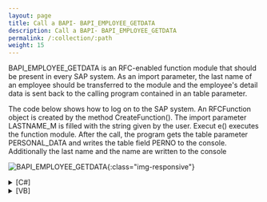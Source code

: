 ```yaml
---
layout: page
title: Call a BAPI- BAPI_EMPLOYEE_GETDATA
description: Call a BAPI- BAPI_EMPLOYEE_GETDATA
permalink: /:collection/:path
weight: 15
---
```


BAPI_EMPLOYEE_GETDATA is an RFC-enabled function module that should be present in every SAP system. As an import parameter, the last name of an employee should be transferred to the module and the employee's detail data is sent back to the calling program contained in an table parameter.

The code below shows how to log on to the SAP system. An RFCFunction object is created by the method CreateFunction(). The import parameter LASTNAME_M is filled with the string given by the user. Execut e() executes the function module. After the call, the program gets the table parameter PERSONAL_DATA and writes the table field PERNO to the console. Additionally the last name and the name are written to the console

![BAPI_EMPLOYEE_GETDATA](/img/contents/BAPI_EMPLOYEE_GETDATA.jpg){:class="img-responsive"}

<details>
<summary>[C#]</summary>
{% highlight csharp %}
static void Main(string[] args)
        {
            ERPConnect.R3Connection con = new R3Connection("SAPServer",00,"SAPUser","Password","EN","800");
            ERPConnect.LIC.SetLic("xxxxxxxxxxxxx"); //Set your ERPConnect License.

            con.Open();  //Open the connection to SAP.
  
            // Create a function object
            RFCFunction func = con.CreateFunction("BAPI_EMPLOYEE_GETDATA");
            Console.WriteLine("Please enter Lastname of Employee...");
            Console.WriteLine("(you can also use Wildcard Characters * ...)"); 
  
            // fill the export parameter
            string  EmployeeLM = Console.ReadLine();
            func.Exports["LASTNAME_M"].ParamValue = EmployeeLM;
            func.Exports["DATE"].ParamValue = ERPConnect.ConversionUtils.NetDate2SAPDate(System.DateTime.Now); 
            try
            {
                func.Execut e();
            }
            catch (ERPException e)
            {
                Console.WriteLine(e.Message);
                Console.ReadLine();
                return;
            }
  
            // Output the result of the function module
            RFCTable EmployeeDataTable = func.Tables["PERSONAL_DATA"];
            if (EmployeeDataTable.RowCount > 0)
            {
                for (int i = 0; i < EmployeeDataTable.RowCount; i++)
                {
                    Console.WriteLine(
                    EmployeeDataTable.Rows[i]["PERNO"].ToString() + " " +
                    EmployeeDataTable.Rows[i]["LAST_NAME"].ToString() + " " +
                    EmployeeDataTable.Rows[i]["FIRSTNAME"].ToString());
                }
            }
            else
            {
                Console.WriteLine("No Employee found");
            }
            Console.ReadLine();
        }
    }<br>
{% endhighlight %}
</details>


<details>
<summary>[VB]</summary>
{% highlight visualbasic %}
Sub Main()
  
     Dim con As New R3Connection("host", 5, "User", "Password", "DE", "800")
  
        con.Open(False)
        Dim sii As String = con.Codepage()
        ' Create a function object
        Dim func = con.CreateFunction("BAPI_EMPLOYEE_GETDATA")
        Console.WriteLine("Please enter Lastname of Employee...")
        Console.WriteLine("(you can also use Wildcard Characters * ...)")
  
        ' fill the export parameter
        Dim EmployeeLM As String = Console.ReadLine()
        func.Exports("LASTNAME_M").ParamValue = EmployeeLM
        func.Exports("DATE").ParamValue = ERPConnect.ConversionUtils.NetDate2SAPDate(System.DateTime.Now)
  
        Try
            func.Execut e()
        Catch e As ERPException
            Console.WriteLine(e.Message)
            Console.ReadLine()
            Return
        End Try
  
        Dim EmployeeDataTable As RFCTable = func.Tables("PERSONAL_DATA")
        If EmployeeDataTable.RowCount > 0 Then
            For i As Integer = 0 To EmployeeDataTable.RowCount - 1
                Console.WriteLine(EmployeeDataTable.Rows(i)("PERNO").ToString() + _
                                  " " + EmployeeDataTable.Rows(i)("LAST_NAME").ToString() + _
                                  " " + EmployeeDataTable.Rows(i)("FIRSTNAME").ToString())
            Next i
        Else
            Console.WriteLine("No Employee found")
        End If
        Console.ReadLine()
    End Sub
{% endhighlight %}
</details>
